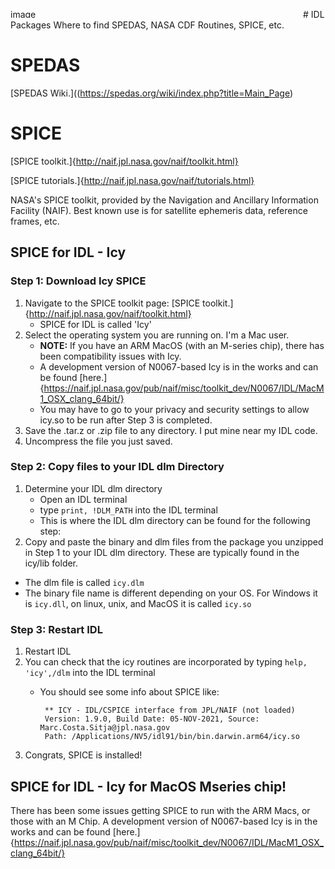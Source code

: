 <img width="468" height="14" alt="image" src="https://github.com/user-attachments/assets/c229918c-6bdd-462b-b29a-61bac94171e2" /># IDL Packages
Where to find SPEDAS, NASA CDF Routines, SPICE, etc. 

# SPEDAS
[SPEDAS Wiki.]((https://spedas.org/wiki/index.php?title=Main_Page)

# SPICE
[SPICE toolkit.]{http://naif.jpl.nasa.gov/naif/toolkit.html}

[SPICE tutorials.]{http://naif.jpl.nasa.gov/naif/tutorials.html}


NASA's SPICE toolkit, provided by the Navigation and Ancillary Information Facility (NAIF). Best known use is for satellite ephemeris data, reference frames, etc.

## SPICE for IDL - Icy
### Step 1: Download Icy SPICE
1. Navigate to the SPICE toolkit page: [SPICE toolkit.]{http://naif.jpl.nasa.gov/naif/toolkit.html}
   - SPICE for IDL is called 'Icy'
2. Select the operating system you are running on. I'm a Mac user.
   - **NOTE:** If you have an ARM MacOS (with an M-series chip), there has been compatibility issues with Icy.
   - A development version of N0067-based Icy is in the works and can be found [here.]{https://naif.jpl.nasa.gov/pub/naif/misc/toolkit_dev/N0067/IDL/MacM1_OSX_clang_64bit/}
   - You may have to go to your privacy and security settings to allow icy.so to be run after Step 3 is completed.
4. Save the .tar.z or .zip file to any directory. I put mine near my IDL code.
5. Uncompress the file you just saved.

### Step 2: Copy files to your IDL dlm Directory
1. Determine your IDL dlm directory
   - Open an IDL terminal
   - type `print, !DLM_PATH` into the IDL terminal
   - This is where the IDL dlm directory can be found for the following step:
2. Copy and paste the binary and dlm files from the package you unzipped in Step 1 to your IDL dlm directory. These are typically found in the icy/lib folder.
  - The dlm file is called `icy.dlm`
  - The binary file name is different depending on your OS. For Windows it is `icy.dll`, on linux, unix, and MacOS it is called `icy.so`

### Step 3: Restart IDL
1. Restart IDL
2. You can check that the icy routines are incorporated by typing `help, 'icy',/dlm` into the IDL terminal
   - You should see some info about SPICE like:

     ```
      ** ICY - IDL/CSPICE interface from JPL/NAIF (not loaded)
      Version: 1.9.0, Build Date: 05-NOV-2021, Source: Marc.Costa.Sitja@jpl.nasa.gov
      Path: /Applications/NV5/idl91/bin/bin.darwin.arm64/icy.so
     ```
3. Congrats, SPICE is installed!


## SPICE for IDL - Icy for MacOS Mseries chip!
There has been some issues getting SPICE to run with the ARM Macs, or those with an M Chip.
A development version of N0067-based Icy is in the works and can be found [here.]{https://naif.jpl.nasa.gov/pub/naif/misc/toolkit_dev/N0067/IDL/MacM1_OSX_clang_64bit/}



